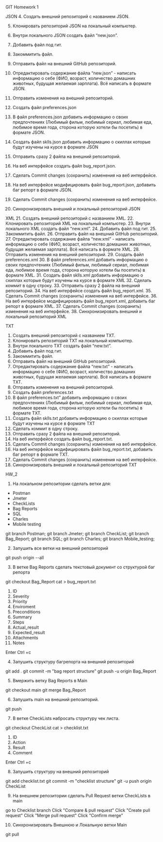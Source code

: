 GIT Homework 1

JSON
4. Создать внешний репозиторий c названием JSON.

5. Клонировать репозиторий JSON на локальный компьютер.

6. Внутри локального JSON создать файл “new.json”.

7. Добавить файл под гит.

8. Закоммитить файл.

9. Отправить файл на внешний GitHub репозиторий.

10. Отредактировать содержание файла “new.json” - написать информацию о себе (ФИО, возраст, количество домашних животных, будущая желаемая зарплата). Всё написать в формате JSON.

 11. Отправить изменения на внешний репозиторий.

 12. Создать файл preferences.json

 13. В файл preferences.json добавить информацию о своих предпочтениях (Любимый фильм, любимый сериал, любимая еда, любимое время года, сторона которую хотели бы посетить) в формате JSON.

 14. Создать файл sklls.json добавить информацию о скиллах которые будут изучены на курсе в формате JSON

 15. Отправить сразу 2 файла на внешний репозиторий.

 16. На веб интерфейсе создать файл bug_report.json.

 17. Сделать Commit changes (сохранить) изменения на веб интерфейсе.

 18. На веб интерфейсе модифицировать файл bug_report.json, добавить баг репорт в формате JSON.

 19. Сделать Commit changes (сохранить) изменения на веб интерфейсе.

 20. Синхронизировать внешний и локальный репозиторий JSON


XML
 21. Создать внешний репозиторий c названием XML.
 22. Клонировать репозиторий XML на локальный компьютер.
 23. Внутри локального XML создать файл “new.xml”.
 24. Добавить файл под гит.
 25. Закоммитить файл.
 26. Отправить файл на внешний GitHub репозиторий.
 27. Отредактировать содержание файла “new.xml” - написать информацию о себе (ФИО, возраст, количество домашних животных, будущая желаемая зарплата). Всё написать в формате XML.
 28. Отправить изменения на внешний репозиторий.
 29. Создать файл preferences.xml
 30. В файл preferences.xml добавить информацию о своих предпочтениях (Любимый фильм, любимый сериал, любимая еда, любимое время года, сторона которую хотели бы посетить) в формате XML.
 31. Создать файл sklls.xml добавить информацию о скиллах которые будут изучены на курсе в формате XML
 32. Сделать коммит в одну строку.
 33. Отправить сразу 2 файла на внешний репозиторий.
 34. На веб интерфейсе создать файл bug_report.xml.
 35. Сделать Commit changes (сохранить) изменения на веб интерфейсе.
 36. На веб интерфейсе модифицировать файл bug_report.xml, добавить баг репорт в формате XML.
 37. Сделать Commit changes (сохранить) изменения на веб интерфейсе.
 38. Синхронизировать внешний и локальный репозиторий XML


TXT
 1. Создать внешний репозиторий c названием TXT.
 2. Клонировать репозиторий TXT на локальный компьютер.
 3. Внутри локального TXT создать файл “new.txt”.
 4. Добавить файл под гит.
 5. Закоммитить файл.
 6. Отправить файл на внешний GitHub репозиторий.
 7. Отредактировать содержание файла “new.txt” - написать информацию о себе (ФИО, возраст, количество домашних животных, будущая желаемая зарплата). Всё написать в формате TXT.
 8. Отправить изменения на внешний репозиторий.
 9. Создать файл preferences.txt
 10. В файл preferences.txt” добавить информацию о своих предпочтениях (Любимый фильм, любимый сериал, любимая еда, любимое время года, сторона которую хотели бы посетить) в формате TXT.
 11. Создать файл sklls.txt добавить информацию о скиллах которые будут изучены на курсе в формате TXT
 12. Сделать коммит в одну строку.
 13. Отправить сразу 2 файла на внешний репозиторий.
 14. На веб интерфейсе создать файл bug_report.txt.
 15. Сделать Commit changes (сохранить) изменения на веб интерфейсе.
 16. На веб интерфейсе модифицировать файл bug_report.txt, добавить баг репорт в формате TXT.
 17. Сделать Commit changes (сохранить) изменения на веб интерфейсе.
 18. Синхронизировать внешний и локальный репозиторий TXT




HW_2
1. На локальном репозитории сделать ветки для:
- Postman
- Jmeter
- CheckLists
- Bag Reports
- SQL
- Charles
- Mobile testing

git branch Postman; git branch Jmeter; git branch CheckList; git branch Bag_Report; git branch SQL; git branch Charles; git branch Mobile_testing;

2. Запушить все ветки на внешний репозиторий
 
 git push origin --all

3. В ветке Bag Reports сделать текстовый документ со структурой баг репорта

git checkout Bag_Report
cat > bug_report.txt
1) ID
2) Severity
3) Priority
4) Enviroment
5) Preconditions
6) Summary
7) Steps
8) Actual_result
9) Expected_result
10) Attachments
11) Notes

Enter 
Ctrl +c

4. Запушить структуру багрепорта на внешний репозиторий

git add .
git commit -m "bag report structure"
git push -u origin Bag_Report

5. Вмержить ветку Bag Reports в Main

git checkout main
git merge Bag_Report

6. Запушить main на внешний репозиторий.

git push

7. В ветке CheckLists набросать структуру чек листа.

git checkout CheckList
cat > checklist.txt
1) ID
2) Action
3) Result
4) Comment

Enter
Ctrl +c

8. Запушить структуру на внешний репозиторий

git add checklist.txt
git commit -m "checklist structure"
git -u push origin CheckList

9. На внешнем репозитории сделать Pull Request ветки CheckLists в main

go to Checklist branch
Click "Compare & pull request"
Click "Create pull request"
Click "Merge pull request"
Click "Confirm merge"

10. Синхронизировать Внешнюю и Локальную ветки Main

git pull
